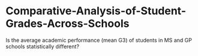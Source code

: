 # Comparative-Analysis-of-Student-Grades-Across-Schools
Is the average academic performance (mean G3) of students in MS and GP schools statistically different? 
